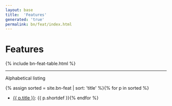 ```yaml
---
layout: base
title:  'Features'
generated: 'true'
permalink: bn/feat/index.html
---
```


# Features

{% include bn-feat-table.html %}

----------

Alphabetical listing

{% assign sorted = site.bn-feat | sort: 'title' %}{% for p in sorted %}
* [{{ p.title }}](): {{ p.shortdef }}{% endfor %}
